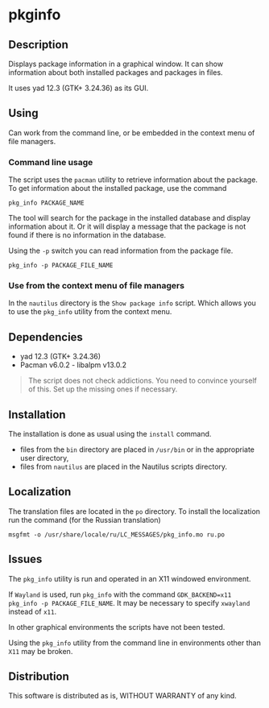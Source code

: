 # pkginfo

## Description

Displays package information in a graphical window. It can show information about both installed packages and packages in files.

It uses yad 12.3 (GTK+ 3.24.36) as its GUI.

## Using

Can work from the command line, or be embedded in the context menu of file managers.

### Command line usage

The script uses the `pacman` utility to retrieve information about the package. To get information about the installed package, use the command

```
pkg_info PACKAGE_NAME
```

The tool will search for the package in the installed database and display information about it. Or it will display a message that the package is not found if there is no information in the database.

Using the `-p` switch you can read information from the package file.

```
pkg_info -p PACKAGE_FILE_NAME
```

### Use from the context menu of file managers

In the `nautilus` directory is the `Show package info` script. Which allows you to use the `pkg_info` utility from the context menu. 

## Dependencies

 - yad 12.3 (GTK+ 3.24.36)
 - Pacman v6.0.2 - libalpm v13.0.2

 > The script does not check addictions. You need to convince yourself of this. Set up the missing ones if necessary.

## Installation

The installation is done as usual using the `install` command.

 - files from the `bin` directory are placed in `/usr/bin` or in the appropriate user directory,
 - files from `nautilus` are placed in the Nautilus scripts directory.

## Localization

The translation files are located in the `po` directory. To install the localization run the command (for the Russian translation)

```
msgfmt -o /usr/share/locale/ru/LC_MESSAGES/pkg_info.mo ru.po
```

## Issues

The `pkg_info` utility is run and operated in an X11 windowed environment.

If `Wayland` is used, run `pkg_info` with the command `GDK_BACKEND=x11 pkg_info -p PACKAGE_FILE_NAME`. It may be necessary to specify `xwayland` instead of `x11`.

In other graphical environments the scripts have not been tested.

Using the `pkg_info` utility from the command line in environments other than `X11` may be broken.

## Distribution

This software is distributed as is, WITHOUT WARRANTY of any kind.

